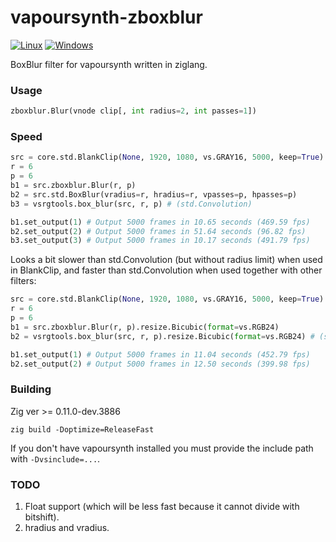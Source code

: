 # vapoursynth-zboxblur
[![Linux](https://github.com/dnjulek/vapoursynth-zboxblur/actions/workflows/linux-build.yml/badge.svg)](https://github.com/dnjulek/vapoursynth-zboxblur/actions/workflows/linux-build.yml)
[![Windows](https://github.com/dnjulek/vapoursynth-zboxblur/actions/workflows/windows-build.yml/badge.svg)](https://github.com/dnjulek/vapoursynth-zboxblur/actions/workflows/windows-build.yml)

BoxBlur filter for vapoursynth written in ziglang.

### Usage
```python
zboxblur.Blur(vnode clip[, int radius=2, int passes=1])
```

### Speed
```python
src = core.std.BlankClip(None, 1920, 1080, vs.GRAY16, 5000, keep=True)
r = 6
p = 6
b1 = src.zboxblur.Blur(r, p)
b2 = src.std.BoxBlur(vradius=r, hradius=r, vpasses=p, hpasses=p)
b3 = vsrgtools.box_blur(src, r, p) # (std.Convolution)

b1.set_output(1) # Output 5000 frames in 10.65 seconds (469.59 fps)
b2.set_output(2) # Output 5000 frames in 51.64 seconds (96.82 fps)
b3.set_output(3) # Output 5000 frames in 10.17 seconds (491.79 fps)
```
Looks a bit slower than std.Convolution (but without radius limit) when used in BlankClip, and faster than std.Convolution when used together with other filters:
```python
src = core.std.BlankClip(None, 1920, 1080, vs.GRAY16, 5000, keep=True)
r = 6
p = 6
b1 = src.zboxblur.Blur(r, p).resize.Bicubic(format=vs.RGB24)
b2 = vsrgtools.box_blur(src, r, p).resize.Bicubic(format=vs.RGB24) # (std.Convolution)

b1.set_output(1) # Output 5000 frames in 11.04 seconds (452.79 fps)
b2.set_output(2) # Output 5000 frames in 12.50 seconds (399.98 fps)
```

### Building
Zig ver >= 0.11.0-dev.3886

``zig build -Doptimize=ReleaseFast``

If you don't have vapoursynth installed you must provide the include path with ``-Dvsinclude=...``.

### TODO
1. Float support (which will be less fast because it cannot divide with bitshift).
2. hradius and vradius.
